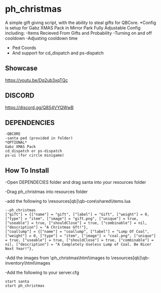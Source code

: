 # ph_christmas
A simple gift giving script, with the ability to steal gifts for QBCore.
*Config is setup for Gabz XMAS Pack in Mirror Park
Fully Adjustable Config including:
-Items Recieved From Gifts and Probability
-Turning on and off cooldown
-Adjusting cooldown time
- Ped Coords
- And support for cd_dispatch and ps-dispatch

## Showcase
https://youtu.be/Dq2ub3xqTQc

## DISCORD
https://discord.gg/Q8S4VYQWwB

## DEPENDENCIES
```
-QBCORE
-santa ped (provided in folder)
*OPTIONAL*
Gabz XMAS Pack
cd_dispatch or ps-dispatch
ps-ui (for circle minigame)

```

## How To Install
-Open DEPENDECIES folder and drag santa into your resources folder

-Drag ph_christmas into resources folder

-add the following to \resources\[qb]\qb-core\shared\items.lua
```
--ph_christmas
["gift"] = {["name"] = "gift", ["label"] = "Gift", ["weight"] = 0, ["type"] = "item", ["image"] = "gift.png", ["unique"] = true, ["useable"] = true, ["shouldClose"] = true, ["combinable"] = nil, ["description"] = "A Christmas Gft!"},
["coallump"] = {["name"] = "coallump", ["label"] = "Lump Of Coal", ["weight"] = 0, ["type"] = "item", ["image"] = "coal.png", ["unique"] = true, ["useable"] = true, ["shouldClose"] = true, ["combinable"] = nil, ["description"] = "A Completely Useless Lump of Coal. Be Nicer Next Year!"},

```
-Add the images from \ph_christmas\html\images to \resources\[qb]\qb-inventory\html\images

-Add the following to your server.cfg
```
start santa
start ph_christmas
```



